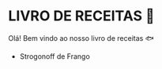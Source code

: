 # LIVRO DE RECEITAS  :taco:



Olá! Bem vindo ao nosso livro de receitas :fish:

- Strogonoff de Frango